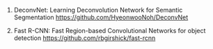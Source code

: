 1. DeconvNet: Learning Deconvolution Network for Semantic Segmentation
https://github.com/HyeonwooNoh/DeconvNet

2. Fast R-CNN: Fast Region-based Convolutional Networks for object detection
https://github.com/rbgirshick/fast-rcnn
